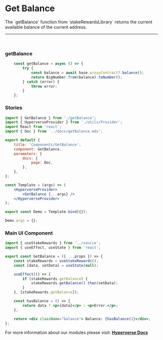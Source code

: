 # Get Balance

<p> The `getBalance` function from `stakeRewardsLibrary` returns the current available balance of the current address. </p>

---

<br>

### getBalance

```jsx
	const getBalance = async () => {
		try {
			const balance = await base.proxyContract?.balance();
			return BigNumber.from(balance).toNumber();
		} catch (error) {
			throw error;
		}
	};
```

### Stories

```jsx
import { GetBalance } from './getBalance';
import { HyperverseProvider } from './utils/Provider';
import React from 'react';
import { Doc } from '../docs/getBalance.mdx';

export default {
	title: 'Components/GetBalance',
	component: GetBalance,
	parameters: {
		docs: {
			page: Doc,
		},
	},
};

const Template = (args) => (
	<HyperverseProvider>
		<GetBalance {...args} />
	</HyperverseProvider>
);

export const Demo = Template.bind({});

Demo.args = {};
```

### Main UI Component

```jsx
import { useStakeRewards } from '../source';
import { useEffect, useState } from 'react';

export const GetBalance = ({ ...props }) => {
	const stakeRewards = useStakeRewards();
	const [data, setData] = useState(null);

	useEffect(() => {
		if (stakeRewards.getBalance) {
			stakeRewards.getBalance().then(setData);
		}
	}, [stakeRewards.getBalance]);

	const hasBalance = () => {
		return data ? <p>{data}</p> : <p>Error.</p>;
	};

	return <div className="balance"> Balance: {hasBalance()}</div>;
};
```

For more information about our modules please visit: [**Hyperverse Docs**](docs.hyperverse.dev)
